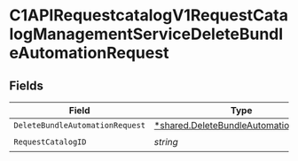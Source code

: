 # C1APIRequestcatalogV1RequestCatalogManagementServiceDeleteBundleAutomationRequest


## Fields

| Field                                                                                                | Type                                                                                                 | Required                                                                                             | Description                                                                                          |
| ---------------------------------------------------------------------------------------------------- | ---------------------------------------------------------------------------------------------------- | ---------------------------------------------------------------------------------------------------- | ---------------------------------------------------------------------------------------------------- |
| `DeleteBundleAutomationRequest`                                                                      | [*shared.DeleteBundleAutomationRequest](../../../pkg/models/shared/deletebundleautomationrequest.md) | :heavy_minus_sign:                                                                                   | N/A                                                                                                  |
| `RequestCatalogID`                                                                                   | *string*                                                                                             | :heavy_check_mark:                                                                                   | N/A                                                                                                  |